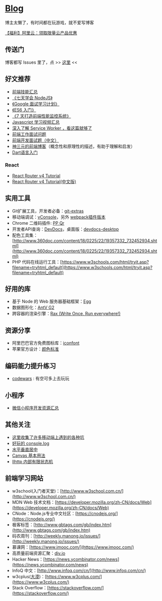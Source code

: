 # [Blog](https://github.com/diamont1001/blog/issues)

博主太懒了，有时间都在玩游戏，就不爱写博客

[【福利】阿里云：领取限量云产品优惠](https://promotion.aliyun.com/ntms/yunparter/invite.html?userCode=hotrg136)

## 传送门

博客都写 Issues 里了，点 >> [这里](https://github.com/diamont1001/blog/issues) <<

## 好文推荐

- [前端技能汇总](https://github.com/JacksonTian/fks) 
- [《七天学会 NodeJS》](http://nqdeng.github.io/7-days-nodejs/?spm=0.0.0.0.VR6sDD)
- [《Google 面试学习计划》](https://github.com/jwasham/coding-interview-university)
- [《ES6 入门》](https://github.com/ruanyf/es6tutorial)
- [《7 天打造前端性能监控系统》](http://fex.baidu.com/blog/2014/05/build-performance-monitor-in-7-days/)
- [Javascript 学习视频汇总](https://github.com/AllThingsSmitty/must-watch-javascript)
- [深入了解 Service Worker ，看这篇就够了](https://zhuanlan.zhihu.com/p/27264234)
- [前端工作面试问题](https://github.com/h5bp/Front-end-Developer-Interview-Questions) 
- [前端开发面试题（中文）](https://github.com/markyun/My-blog/tree/master/Front-end-Developer-Questions/Question) 
- [神三元的前端博客](http://47.98.159.95/my_blog/nav/)（概念性和原理性的描述，有助于理解和启发）
- [Dart语言入门](https://www.dartcn.com/guides/language/language-tour)

### React

- [React Router v4 Tutorial](https://medium.com/@pshrmn/a-simple-react-router-v4-tutorial-7f23ff27adf)
- [React Router v4 Tutorial(中文版)](https://segmentfault.com/a/1190000010174260)


## 实用工具

- Git扩展工具，开发者必备：[git-extras](https://github.com/tj/git-extras)
- 移动端调试：[vConsole](https://github.com/WechatFE/vConsole)，另外 [webpack插件版本](https://github.com/diamont1001/vconsole-webpack-plugin)
- Chrome 二维码插件: [PP Qr](https://chrome.google.com/webstore/detail/jr-qr/efgpdlpahaaoimppgenfinecaaiebeai)
- 开发者API查询：[DevDocs](https://github.com/freeCodeCamp/devdocs/)，桌面版：[devdocs-desktop](https://github.com/egoist/devdocs-desktop)
- 配色工具集：[http://www.360doc.com/content/18/0225/22/19357332_732452934.shtml](http://www.360doc.com/content/18/0225/22/19357332_732452934.shtml)
- PHP 代码在线运行工具：[https://www.w3schools.com/html/tryit.asp?filename=tryhtml_default](https://www.w3schools.com/html/tryit.asp?filename=tryhtml_default)


## 好用的库

- 基于 Node 的 Web 服务器基础框架：[Egg](https://eggjs.org/zh-cn/)
- 数据图形化：[AntV G2](https://github.com/antvis/g2)
- 跨容器的渲染引擎：[Rax (Write Once, Run everywhere!)](https://alibaba.github.io/rax/)


## 资源分享

- 阿里巴巴官方免费图标库：[iconfont](https://www.iconfont.cn/)
- 苹果官方设计：[颜色标准](https://developer.apple.com/design/human-interface-guidelines/ios/visual-design/color/)


## 编码能力提升练习

- [codewars](http://www.codewars.com/dashboard) : 有空可多上去玩玩


## 小程序
- [微信小程序开发资源汇总](https://github.com/justjavac/awesome-wechat-weapp)


## 其他关注

- [这里收集了许多移动端上遇到的各种坑](https://github.com/RubyLouvre/mobileHack)
- [好玩的 console.log](https://github.com/diamont1001/funny-console)
- [水平垂直居中](https://github.com/yanhaijing/vertical-center)
- [Canvas 基本用法](https://github.com/diamont1001/blog/issues/14)
- [llhttp 内部有限状态机 ](https://indutny.github.io/jsconfeu-2019/reveal.js/images/graph.svg)


## 前端学习网站

- w3school(入门者天堂)：[http://www.w3school.com.cn/](http://www.w3school.com.cn/)
- MDN Web 技术文档：[https://developer.mozilla.org/zh-CN/docs/Web](https://developer.mozilla.org/zh-CN/docs/Web)
- CNode：Node.js专业中文社区：[https://cnodejs.org/](https://cnodejs.org/)
- 极客标签：[http://www.gbtags.com/gb/index.htm](http://www.gbtags.com/gb/index.htm)
- 码农周刊：[http://weekly.manong.io/issues/](http://weekly.manong.io/issues/)
- 慕课网：[https://www.imooc.com/](https://www.imooc.com/)
- 高质量前端资源汇聚：[div.io](http://div.io/#/welcome)
- Hacker News：[https://news.ycombinator.com/news](https://news.ycombinator.com/news)
- InfoQ 中文：[http://www.infoq.com/cn/](http://www.infoq.com/cn/)
- w3cplus([大漠](https://github.com/airen))：[https://www.w3cplus.com/](https://www.w3cplus.com/)
- Stack Overflow：[https://stackoverflow.com/](https://stackoverflow.com/)

